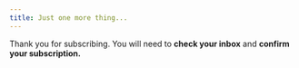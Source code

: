 ```yaml
---
title: Just one more thing...
---
```

Thank you for subscribing. You will need to **check your inbox** and **confirm your subscription.**